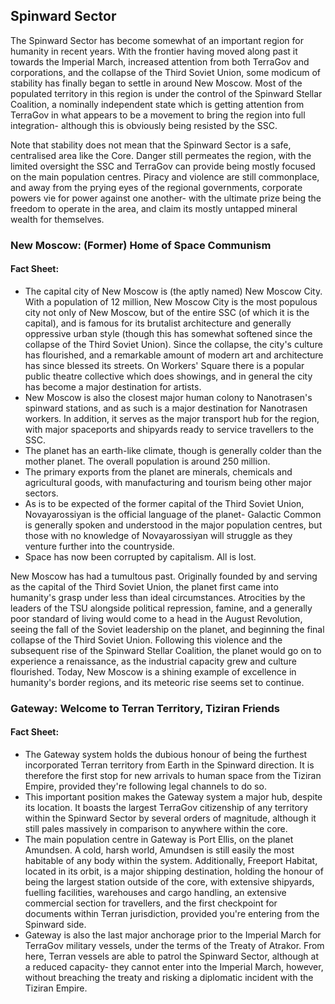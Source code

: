 ## Spinward Sector
The Spinward Sector has become somewhat of an important region for humanity in recent years. With the frontier having moved along past it towards the Imperial March, increased attention from both TerraGov and corporations, and the collapse of the Third Soviet Union, some modicum of stability has finally began to settle in around New Moscow. Most of the populated territory in this region is under the control of the Spinward Stellar Coalition, a nominally independent state which is getting attention from TerraGov in what appears to be a movement to bring the region into full integration- although this is obviously being resisted by the SSC.

Note that stability does not mean that the Spinward Sector is a safe, centralised area like the Core. Danger still permeates the region, with the limited oversight the SSC and TerraGov can provide being mostly focused on the main population centres. Piracy and violence are still commonplace, and away from the prying eyes of the regional governments, corporate powers vie for power against one another- with the ultimate prize being the freedom to operate in the area, and claim its mostly untapped mineral wealth for themselves.

### New Moscow: (Former) Home of Space Communism

#### Fact Sheet:
* The capital city of New Moscow is (the aptly named) New Moscow City. With a population of 12 million, New Moscow City is the most populous city not only of New Moscow, but of the entire SSC (of which it is the capital), and is famous for its brutalist architecture and generally oppressive urban style (though this has somewhat softened since the collapse of the Third Soviet Union). Since the collapse, the city's culture has flourished, and a remarkable amount of modern art and architecture has since blessed its streets. On Workers' Square there is a popular public theatre collective which does showings, and in general the city has become a major destination for artists.
* New Moscow is also the closest major human colony to Nanotrasen's spinward stations, and as such is a major destination for Nanotrasen workers. In addition, it serves as the major transport hub for the region, with major spaceports and shipyards ready to service travellers to the SSC.
* The planet has an earth-like climate, though is generally colder than the mother planet. The overall population is around 250 million.
* The primary exports from the planet are minerals, chemicals and agricultural goods, with manufacturing and tourism being other major sectors.
* As is to be expected of the former capital of the Third Soviet Union, Novayarossiyan is the official language of the planet- Galactic Common is generally spoken and understood in the major population centres, but those with no knowledge of Novayarossiyan will struggle as they venture further into the countryside.
* Space has now been corrupted by capitalism. All is lost.

New Moscow has had a tumultous past. Originally founded by and serving as the capital of the Third Soviet Union, the planet first came into humanity's grasp under less than ideal circumstances. Atrocities by the leaders of the TSU alongside political repression, famine, and a generally poor standard of living would come to a head in the August Revolution, seeing the fall of the Soviet leadership on the planet, and beginning the final collapse of the Third Soviet Union. Following this violence and the subsequent rise of the Spinward Stellar Coalition, the planet would go on to experience a renaissance, as the industrial capacity grew and culture flourished. Today, New Moscow is a shining example of excellence in humanity's border regions, and its meteoric rise seems set to continue.

### Gateway: Welcome to Terran Territory, Tiziran Friends

#### Fact Sheet:
* The Gateway system holds the dubious honour of being the furthest incorporated Terran territory from Earth in the Spinward direction. It is therefore the first stop for new arrivals to human space from the Tiziran Empire, provided they're following legal channels to do so.
* This important position makes the Gateway system a major hub, despite its location. It boasts the largest TerraGov citizenship of any territory within the Spinward Sector by several orders of magnitude, although it still pales massively in comparison to anywhere within the core.
* The main population centre in Gateway is Port Ellis, on the planet Amundsen. A cold, harsh world, Amundsen is still easily the most habitable of any body within the system. Additionally, Freeport Habitat, located in its orbit, is a major shipping destination, holding the honour of being the largest station outside of the core, with extensive shipyards, fuelling facilities, warehouses and cargo handling, an extensive commercial section for travellers, and the first checkpoint for documents within Terran jurisdiction, provided you're entering from the Spinward side.
* Gateway is also the last major anchorage prior to the Imperial March for TerraGov military vessels, under the terms of the Treaty of Atrakor. From here, Terran vessels are able to patrol the Spinward Sector, although at a reduced capacity- they cannot enter into the Imperial March, however, without breaching the treaty and risking a diplomatic incident with the Tiziran Empire.
